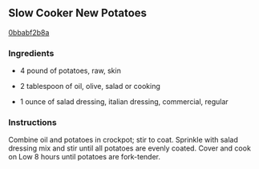 ## Slow Cooker New Potatoes

[0bbabf2b8a](http://www.food.com/recipe/slow-cooker-new-potatoes-165624)

### Ingredients

 - 4 pound of potatoes, raw, skin

 - 2 tablespoon of oil, olive, salad or cooking

 - 1 ounce of salad dressing, italian dressing, commercial, regular

### Instructions

Combine oil and potatoes in crockpot; stir to coat. Sprinkle with salad dressing mix and stir until all potatoes are evenly coated. Cover and cook on Low 8 hours until potatoes are fork-tender.
